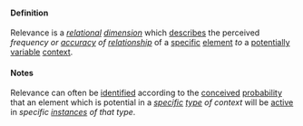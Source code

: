 #### Definition

Relevance is a *[relational](https://github.com/gcassel/Modular-Organization-Terminology/blob/master/terms/relate.md) [dimension](https://github.com/gcassel/Modular-Organization-Terminology/blob/master/terms/dimension.md)* which [describes](https://github.com/gcassel/Modular-Organization-Terminology/blob/master/terms/describe.md) the perceived *frequency or [accuracy](https://github.com/gcassel/Modular-Organization-Terminology/blob/master/terms/accuracy.md) of [relationship](https://github.com/gcassel/Modular-Organization-Terminology/blob/master/terms/relationship.md)* of a [specific](https://github.com/gcassel/Modular-Organization-Terminology/blob/master/terms/specific.md) [element](https://github.com/gcassel/Modular-Organization-Terminology/blob/master/terms/element.md) *to* a [potentially](https://github.com/gcassel/Modular-Organization-Terminology/blob/master/terms/potential.md) [variable](https://github.com/gcassel/Modular-Organization-Terminology/blob/master/terms/variable.md) [context](https://github.com/gcassel/Modular-Organization-Terminology/blob/master/terms/context.md). 

#### Notes

Relevance can often be [identified](https://github.com/gcassel/Modular-Organization-Terminology/blob/master/terms/identify.md) according to the [conceived](https://github.com/gcassel/Modular-Organization-Terminology/blob/master/terms/concept.md) [probability](https://github.com/gcassel/Modular-Organization-Terminology/blob/master/terms/probability.md) that an element which is potential in a *[specific](https://github.com/gcassel/Modular-Organization-Terminology/blob/master/terms/specific.md) [type](https://github.com/gcassel/Modular-Organization-Terminology/blob/master/terms/type.md) of context* will be [active](https://github.com/gcassel/Modular-Organization-Terminology/blob/master/terms/active.md) in *specific [instances](https://github.com/gcassel/Modular-Organization-Terminology/blob/master/terms/instance.md) of that type*.
